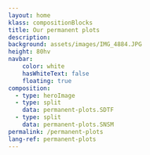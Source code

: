 ```yaml
---
layout: home
klass: compositionBlocks
title: Our permanent plots
description: 
background: assets/images/IMG_4884.JPG
height: 80hv
navbar:
    color: white
    hasWhiteText: false
    floating: true
composition:
  - type: heroImage
  - type: split
    data: permanent-plots.SDTF
  - type: split
    data: permanent-plots.SNSM
permalink: /permanent-plots
lang-ref: permanent-plots
---
```

